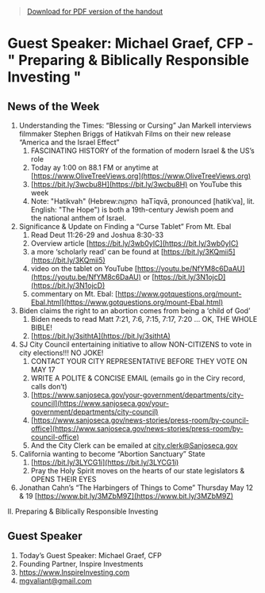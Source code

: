 >[Download for PDF version of the handout](/week050822.pdf)


# Guest Speaker: Michael Graef, CFP - " Preparing & Biblically Responsible Investing "


## News of the Week
1. Understanding the Times: “Blessing or Cursing” Jan Markell interviews filmmaker Stephen Briggs of Hatikvah Films on their new release “America and the Israel Effect”
	1. FASCINATING HISTORY of the formation of modern Israel & the US’s role
	1. Today ay 1:00 on 88.1 FM or anytime at [https://www.OliveTreeViews.org](https://www.OliveTreeViews.org)
	1. [https://bit.ly/3wcbu8H](https://bit.ly/3wcbu8H) on YouTube this week
	1. Note: "Hatikvah" (Hebrew:הַתִּקְוָה   haTīqvā, pronounced [hatikˈva], lit. English: "The Hope") is both a 19th-century Jewish poem and the national anthem of Israel. 
1. Significance & Update on Finding a “Curse Tablet” From Mt. Ebal
	1. Read Deut 11:26-29 and  Joshua 8:30-33
	1. Overview article [https://bit.ly/3wb0yIC](https://bit.ly/3wb0yIC) 
	1. a more ‘scholarly read’ can be found at [https://bit.ly/3KQmii5](https://bit.ly/3KQmii5) 
	1. video on the tablet on YouTube [https://youtu.be/NfYM8c6DaAU](https://youtu.be/NfYM8c6DaAU)   or  [https://bit.ly/3N1ojcD](https://bit.ly/3N1ojcD) 
	1. commentary on Mt. Ebal: [https://www.gotquestions.org/mount-Ebal.html](https://www.gotquestions.org/mount-Ebal.html)  
1. Biden claims the right to an abortion comes from being a ‘child of God’ 
	1. Biden needs to read Matt 7:21, 7:6, 7:15, 7:17, 7:20 … OK, THE WHOLE BIBLE!
	1. [https://bit.ly/3sithtA](https://bit.ly/3sithtA) 
1. SJ City Council entertaining initiative to allow NON-CITIZENS to vote in city elections!!! NO JOKE!
	1. CONTACT YOUR CITY REPRESENTATIVE BEFORE THEY VOTE ON MAY 17
	1. WRITE A POLITE & CONCISE EMAIL (emails go in the Ciry record, calls don’t)
	1. [https://www.sanjoseca.gov/your-government/departments/city-council](https://www.sanjoseca.gov/your-government/departments/city-council)
	1. [https://www.sanjoseca.gov/news-stories/press-room/by-council-office](https://www.sanjoseca.gov/news-stories/press-room/by-council-office) 
	1. And the City Clerk can be emailed at city.clerk@Sanjoseca.gov 
1. California wanting to become “Abortion Sanctuary” State
	1. [https://bit.ly/3LYCG1i](https://bit.ly/3LYCG1i) 
	1. Pray the Holy Spirit moves on the hearts of our state legislators & OPENS THEIR EYES
1. Jonathan Cahn’s “The Harbingers of Things to Come” Thursday May 12 & 19 [https://www.bit.ly/3MZbM9Z](https://www.bit.ly/3MZbM9Z)

II.  Preparing & Biblically Responsible Investing
## Guest Speaker

1. Today’s Guest Speaker:  Michael Graef, CFP
1. Founding Partner, Inspire Investments 
2. https://www.InspireInvesting.com
3. mgvaliant@gmail.com
